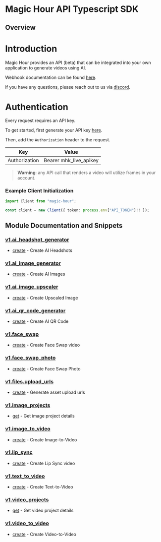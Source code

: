 
# Magic Hour API Typescript SDK

## Overview

# Introduction 

Magic Hour provides an API (beta) that can be integrated into your own application to generate videos using AI. 

Webhook documentation can be found [here](https://magichour.ai/docs/webhook).

If you have any questions, please reach out to us via [discord](https://discord.gg/JX5rgsZaJp).

# Authentication

Every request requires an API key.

To get started, first generate your API key [here](https://magichour.ai/settings/developer).

Then, add the `Authorization` header to the request.

| Key | Value |
|-|-|
| Authorization | Bearer mhk_live_apikey |

> **Warning**: any API call that renders a video will utilize frames in your account.


### Example Client Initialization

```typescript
import Client from "magic-hour";

const client = new Client({ token: process.env["API_TOKEN"]!! });
```

## Module Documentation and Snippets

### [v1.ai_headshot_generator](src/resources/v1/ai-headshot-generator/README.md)

* [create](src/resources/v1/ai-headshot-generator/README.md#create) - Create AI Headshots

### [v1.ai_image_generator](src/resources/v1/ai-image-generator/README.md)

* [create](src/resources/v1/ai-image-generator/README.md#create) - Create AI Images

### [v1.ai_image_upscaler](src/resources/v1/ai-image-upscaler/README.md)

* [create](src/resources/v1/ai-image-upscaler/README.md#create) - Create Upscaled Image

### [v1.ai_qr_code_generator](src/resources/v1/ai-qr-code-generator/README.md)

* [create](src/resources/v1/ai-qr-code-generator/README.md#create) - Create AI QR Code

### [v1.face_swap](src/resources/v1/face-swap/README.md)

* [create](src/resources/v1/face-swap/README.md#create) - Create Face Swap video

### [v1.face_swap_photo](src/resources/v1/face-swap-photo/README.md)

* [create](src/resources/v1/face-swap-photo/README.md#create) - Create Face Swap Photo

### [v1.files.upload_urls](src/resources/v1/files/upload-urls/README.md)

* [create](src/resources/v1/files/upload-urls/README.md#create) - Generate asset upload urls

### [v1.image_projects](src/resources/v1/image-projects/README.md)

* [get](src/resources/v1/image-projects/README.md#get) - Get image project details

### [v1.image_to_video](src/resources/v1/image-to-video/README.md)

* [create](src/resources/v1/image-to-video/README.md#create) - Create Image-to-Video

### [v1.lip_sync](src/resources/v1/lip-sync/README.md)

* [create](src/resources/v1/lip-sync/README.md#create) - Create Lip Sync video

### [v1.text_to_video](src/resources/v1/text-to-video/README.md)

* [create](src/resources/v1/text-to-video/README.md#create) - Create Text-to-Video

### [v1.video_projects](src/resources/v1/video-projects/README.md)

* [get](src/resources/v1/video-projects/README.md#get) - Get video project details

### [v1.video_to_video](src/resources/v1/video-to-video/README.md)

* [create](src/resources/v1/video-to-video/README.md#create) - Create Video-to-Video

<!-- MODULE DOCS END -->
